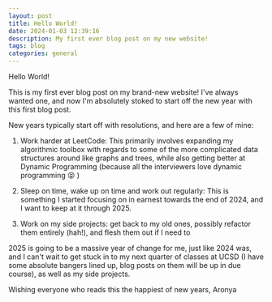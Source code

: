 ```yaml
---
layout: post
title: Hello World!
date: 2024-01-03 12:39:16
description: My first ever blog post on my new website!
tags: blog
categories: general
---
```


Hello World! 

This is my first ever blog post on my brand-new website! I've always wanted one, and now I'm absolutely stoked to start off the new year with this first blog post. 

New years typically start off with resolutions, and here are a few of mine:

1) Work harder at LeetCode: This primarily involves expanding my algorithmic toolbox with regards to some of the more complicated data structures around like graphs and trees, while also getting better at Dynamic Programming (because all the interviewers love dynamic programming :stuck_out_tongue_closed_eyes: )

2) Sleep on time, wake up on time and work out regularly: This is something I started focusing on in earnest towards the end of 2024, and I want to keep at it through 2025. 

3) Work on my side projects: get back to my old ones, possibly refactor them entirely (hah!), and flesh them out if I need to

2025 is going to be a massive year of change for me, just like 2024 was, and I can't wait to get stuck in to my next quarter of classes at UCSD (I have some absolute bangers lined up, blog posts on them will be up in due course), as well as my side projects. 


Wishing everyone who reads this the happiest of new years,
Aronya
